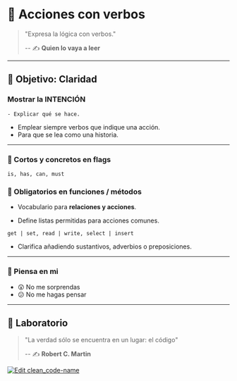 # 💪 Acciones con verbos

> "Expresa la lógica con verbos."
>
> -- ✍️ **Quien lo vaya a leer**

---

## 🌄 Objetivo: Claridad

### Mostrar la INTENCIÓN

    - Explicar qué se hace.

- Emplear siempre verbos que indique una acción.
- Para que se lea como una historia.

---

### 🚩 Cortos y concretos en flags

`is, has, can, must`

### 👮 Obligatorios en funciones / métodos

- Vocabulario para **relaciones y acciones**.

- Define listas permitidas para acciones comunes.

 `get | set, read | write, select | insert`

- Clarifica añadiendo sustantivos, adverbios o preposiciones.

---

### 🤔 Piensa en mi

- 😲 No me sorprendas
- 😕 No me hagas pensar

---

## 📝 Laboratorio

> "La verdad sólo se encuentra en un lugar: el código"
>
> -- ✍️ **Robert C. Martin**

[![Edit clean_code-name](https://codesandbox.io/static/img/play-codesandbox.svg)](https://codesandbox.io/s/cleancode-names-9r32n?fontsize=14&hidenavigation=1&theme=dark)
